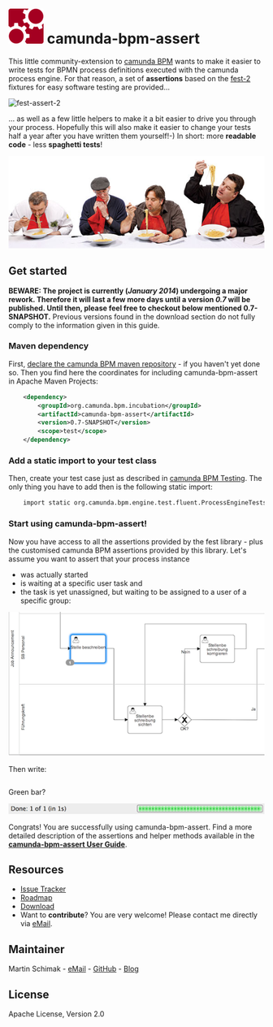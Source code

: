 # ![camunda logo](./camunda-bpm-fest-assertions/src/main/resources/images/camunda.png) <span style="text-align: center">camunda-bpm-assert</span> 

This little community-extension to [camunda BPM](http://camunda.org) wants to make it easier to write tests for BPMN process definitions executed with the camunda process engine. 
For that reason, a set of **assertions** based on the [fest-2](https://github.com/alexruiz/fest-assert-2.x/wiki) fixtures for easy software testing are provided...

![fest-assert-2](https://raw.github.com/wiki/alexruiz/fest-assert-2.x/images/fest-header-image-black-text.png)

… as well as a few little helpers to make it a bit easier to drive you through your process. Hopefully this will also make it easier to change your tests half a year after you have written them yourself!-) In short: more **readable code** - less **spaghetti tests**!

![Spaghetti Test](./camunda-bpm-fest-assertions/src/main/resources/images/spaghetti-test.jpg)

## Get started

**BEWARE: The project is currently (*January 2014*) undergoing a major rework. Therefore it will last a few more days until a version *0.7* will be published. Until then, please feel free to checkout below mentioned 0.7-SNAPSHOT.** Previous versions found in the download section do not fully comply to the information given in this guide.

### Maven dependency

First, [declare the camunda BPM maven repository](http://www.camunda.org/get-started/#apache-maven) - if you haven't yet done so. Then you find here the coordinates for including camunda-bpm-assert in Apache Maven Projects:

```xml  
	<dependency>
	    <groupId>org.camunda.bpm.incubation</groupId>
    	<artifactId>camunda-bpm-assert</artifactId>
    	<version>0.7-SNAPSHOT</version>
    	<scope>test</scope>
	</dependency>
```

### Add a static import to your test class

Then, create your test case just as described in [camunda BPM Testing](http://docs.camunda.org/latest/guides/user-guide/#testing). The only thing you have to add then is the following static import:

```xml  
	import static org.camunda.bpm.engine.test.fluent.ProcessEngineTests.*;
```
	
### Start using camunda-bpm-assert!

Now you have access to all the assertions provided by the fest library - plus the customised camunda BPM assertions provided by this library. Let's assume you want to assert that your process instance 

 * was actually started 
 * is waiting at a specific user task and
 * the task is yet unassigned, but waiting to be assigned to a user of a specific group:
 
![Green Bar](./camunda-bpm-fest-assertions/src/main/resources/images/job-announcement.png)

Then write:

```java	assertThat(processInstance).isStarted().task().hasDefinitionKey("edit").hasCandidateGroup("engineering").isUnassigned();
```

Green bar? 

![Green Bar](./camunda-bpm-fest-assertions/src/main/resources/images/green-bar.png)

Congrats! You are successfully using camunda-bpm-assert. Find a more detailed description of the assertions and helper methods available in the [**camunda-bpm-assert User Guide**](./camunda-bpm-fest-assertions/README.md).

## Resources

* [Issue Tracker](https://github.com/camunda/camunda-bpm-assert/issues) 
* [Roadmap](https://github.com/camunda/camunda-bpm-assert/issues) 
* [Download](https://github.com/camunda/camunda-bpm-assert/releases) 
* Want to **contribute**? You are very welcome! Please contact me directly via [eMail](mailto:martin.schimak@plexiti.com).

## Maintainer

Martin Schimak - [eMail](mailto:martin.schimak@plexiti.com) - [GitHub](https://github.com/martinschimak) - [Blog](http://plexiti.com)

## License

Apache License, Version 2.0
